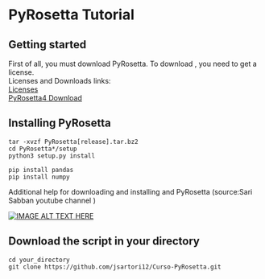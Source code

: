 # PyRosetta Tutorial

## Getting started

First of all, you must download PyRosetta. To download , you need to get a license.
<br />
Licenses and Downloads links:
<br />
[Licenses](https://www.rosettacommons.org/software/license-and-download)
<br />
[PyRosetta4 Download](https://graylab.jhu.edu/download/PyRosetta4/archive/release/)



## Installing PyRosetta

```
tar -xvzf PyRosetta[release].tar.bz2
cd PyRosetta*/setup
python3 setup.py install

```

```
pip install pandas
pip install numpy

```

Additional help for downloading and installing and PyRosetta (source:Sari Sabban youtube channel )

[![IMAGE ALT TEXT HERE](https://img.youtube.com/vi/UEaFmUMEL9c/0.jpg)](https://www.youtube.com/watch?v=UEaFmUMEL9c)


## Download the script in your directory

```
cd your_directory
git clone https://github.com/jsartori12/Curso-PyRosetta.git

```
